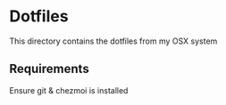 # Dotfiles

This directory contains the dotfiles from my OSX system

## Requirements

Ensure git & chezmoi is installed
